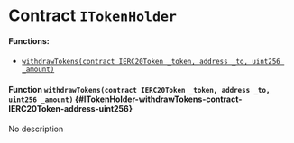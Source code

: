 # Contract `ITokenHolder`



#### Functions:
- [`withdrawTokens(contract IERC20Token _token, address _to, uint256 _amount)`](#ITokenHolder-withdrawTokens-contract-IERC20Token-address-uint256)


#### Function `withdrawTokens(contract IERC20Token _token, address _to, uint256 _amount)` {#ITokenHolder-withdrawTokens-contract-IERC20Token-address-uint256}
No description

